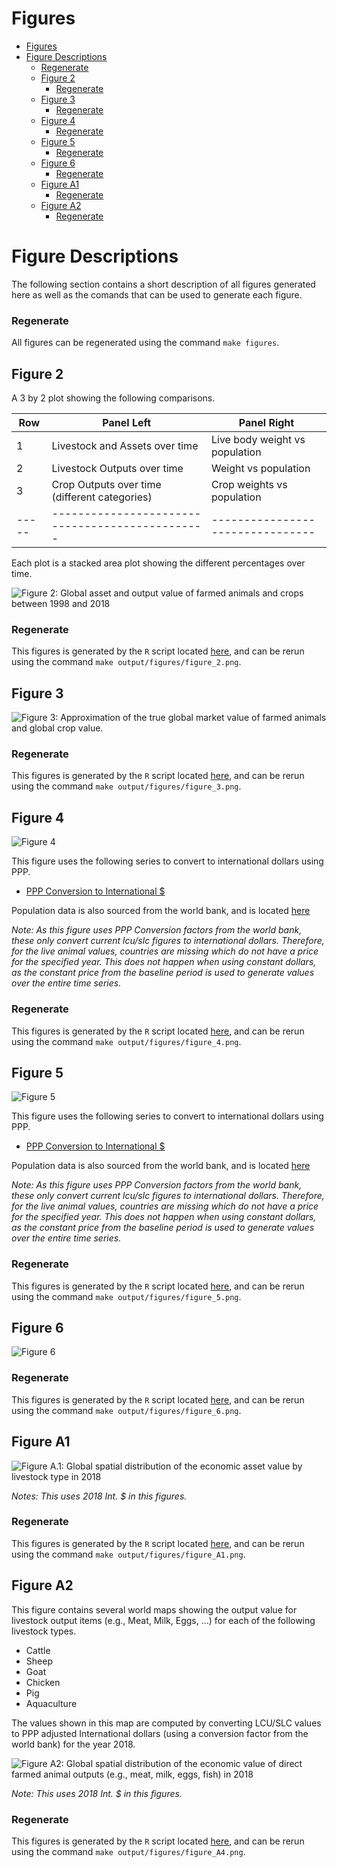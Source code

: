 Figures
===============================================================================

<!-- markdown-toc start - Don't edit this section. Run M-x markdown-toc-refresh-toc -->

- [Figures](#figures)
- [Figure Descriptions](#figure-descriptions)
    - [Regenerate](#regenerate)
  - [Figure 2](#figure-2)
    - [Regenerate](#regenerate-1)
  - [Figure 3](#figure-3)
    - [Regenerate](#regenerate-2)
  - [Figure 4](#figure-4)
    - [Regenerate](#regenerate-3)
  - [Figure 5](#figure-5)
    - [Regenerate](#regenerate-4)
  - [Figure 6](#figure-6)
    - [Regenerate](#regenerate-5)
  - [Figure A1](#figure-a1)
    - [Regenerate](#regenerate-7)
  - [Figure A2](#figure-a2)
    - [Regenerate](#regenerate-8)

<!-- markdown-toc end -->

# Figure Descriptions

The following section contains a short description of all figures
generated here as well as the comands that can be used to generate each figure.  

### Regenerate

All figures can be regenerated using the command `make figures`.

## Figure 2

A 3 by 2 plot showing the following comparisons.

| Row   | Panel Left                                      | Panel Right                      |
| ----- | ----------------------------------------------- | -------------------------------- |
| 1     | Livestock and  Assets over time                 | Live body weight vs population   |
| 2     | Livestock Outputs over time                     | Weight vs population             |
| 3     | Crop Outputs over time (different categories)   | Crop weights vs population       |
| ----- | ----------------------------------------------- | -------------------------------- |

Each plot is a stacked area plot showing the different percentages over time.

![Figure 2: Global asset and output value of farmed animals and crops between 1998 and 2018](figure_2.png)

### Regenerate

This figures is generated by the `R` script located [here](../../inst/figures/figure_2.R),
and can be rerun using the command `make output/figures/figure_2.png`.

## Figure 3

![Figure 3: Approximation of the true global market value of farmed animals and global crop value.](figure_3.png)

### Regenerate

This figures is generated by the `R` script located
[here](../../inst/figures/figure_3.R), and can be rerun using the command `make
output/figures/figure_3.png`.

## Figure 4

![Figure 4](figure_4.png)

This figure uses the following series to convert to international dollars using PPP.

- [PPP Conversion to International $](https://api.worldbank.org/v2/country/all/indicator/PA.NUS.PPP?downloadformat=csv)

Population data is also sourced from the world bank, and is located [here](../../data/world_bank_population.rda)

*Note: As this figure uses PPP Conversion factors from the world bank, these
only convert current lcu/slc figures to international dollars. Therefore, for the live animal
values, countries are missing which do not have a price for the specified year.
This does not happen when using constant dollars, as the constant price from the
baseline period is used to generate values over the entire time series.*

### Regenerate

This figures is generated by the `R` script located
[here](../../inst/figures/figure_4.R), and can be rerun using the command `make
output/figures/figure_4.png`.

## Figure 5

![Figure 5](figure_5.png)

This figure uses the following series to convert to international dollars using PPP.

- [PPP Conversion to International $](https://api.worldbank.org/v2/country/all/indicator/PA.NUS.PPP?downloadformat=csv)

Population data is also sourced from the world bank, and is located [here](../../data/world_bank_population.rda)

*Note: As this figure uses PPP Conversion factors from the world bank, these
only convert current lcu/slc figures to international dollars. Therefore, for the live animal
values, countries are missing which do not have a price for the specified year.
This does not happen when using constant dollars, as the constant price from the
baseline period is used to generate values over the entire time series.*

### Regenerate

This figures is generated by the `R` script located
[here](../../inst/figures/figure_5.R), and can be rerun using the command `make
output/figures/figure_5.png`.

## Figure 6

![Figure 6](figure_6.png)

### Regenerate

This figures is generated by the `R` script located
[here](../../inst/figures/figure_6.R), and can be rerun using the command `make
output/figures/figure_6.png`.


## Figure A1

![Figure A.1: Global spatial distribution of the economic asset value by livestock type in 2018](figure_A1.png)

*Notes: This uses $2018$ Int. $ in this figures.*

### Regenerate

This figures is generated by the `R` script located
[here](../../inst/figures/figure_A1.R), and can be rerun using the command `make
output/figures/figure_A1.png`.

## Figure A2

This figure contains several world maps showing the output value for livestock
output items (e.g., Meat, Milk, Eggs, ...) for each of the following livestock
types.

- Cattle
- Sheep
- Goat
- Chicken
- Pig
- Aquaculture

The values shown in this map are computed by converting LCU/SLC values to
PPP adjusted International dollars (using a conversion factor from the world bank) for the year $2018$.

![Figure A2: Global spatial distribution of the economic value of direct farmed animal outputs (e.g., meat, milk, eggs, fish) in 2018](figure_A2.png)

*Note: This uses $2018$ Int. $ in this figures.*

### Regenerate

This figures is generated by the `R` script located
[here](../../inst/figures/figure_A2.R), and can be rerun using the command `make
output/figures/figure_A4.png`.
